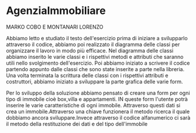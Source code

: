 # AgenziaImmobiliare

MARKO COBO E MONTANARI LORENZO

Abbiamo letto e studiato il testo dell'esercizio prima di iniziare a svilupparlo attraverso il codice, abbiamo poi realizzato il diagramma delle classi per organizzare il lavoro in modo più efficace. Nel diagramma delle classi abbiamo inserito le varie classi e i rispettivi metodi e attributi che saranno utili nello svolgimento dell'esercizio.
Poi abbiamo iniziato a scrivere il codice partendo appunto dalle classi che sono state inserite a parte nella libreria. Una volta terminata la scrittura delle classi con i rispettivi attributi e costruttori, abbiamo iniziato a sviluppare la parte grafica delle varie form. 


Per lo sviluppo della soluzione abbiamo pensato di creare una form per ogni tipo di immobile cioè box,villa e appartamenti. IN queste form l'utente potrà inserire le varie caratteristiche di ogni immobile. Attraverso questi dati si crea un immobile.Attraverso una chiave funzionera il metodo ricerca il quale dobbiamo ancora sviluppare.Invece attraverso il codice alfanumerico ci sarà il metodo della restituzione dei dati e del tipo dell'immobile 
